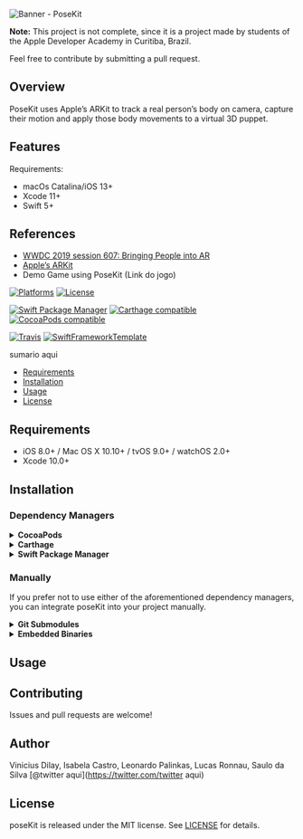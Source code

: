 ![Banner - PoseKit](https://user-images.githubusercontent.com/17486329/68389459-c5b99f80-0141-11ea-912c-250bdda5cecc.png)



**Note:** This project is not complete, since it is a project made by students of the Apple Developer Academy in Curitiba, Brazil. 

Feel free to contribute by submitting a pull request.

## Overview ##
PoseKit uses Apple’s ARKit to track a real person’s body on camera, capture their motion and apply those body movements to a virtual 3D puppet. 

## Features ##

Requirements:
- macOs Catalina/iOS 13+
- Xcode 11+
- Swift 5+ 


## References ##

- [WWDC 2019 session 607: Bringing People into AR](https://developer.apple.com/videos/play/wwdc2019/607)
- [Apple’s ARKit](https://developer.apple.com/documentation/arkit)
- Demo Game using PoseKit (Link do jogo)








[![Platforms](https://img.shields.io/cocoapods/p/poseKit.svg)](https://cocoapods.org/pods/poseKit)
[![License](https://img.shields.io/cocoapods/l/poseKit.svg)](https://raw.githubusercontent.com/d1l4y/poseKit/master/LICENSE)

[![Swift Package Manager](https://img.shields.io/badge/Swift%20Package%20Manager-compatible-brightgreen.svg)](https://github.com/apple/swift-package-manager)
[![Carthage compatible](https://img.shields.io/badge/Carthage-compatible-4BC51D.svg?style=flat)](https://github.com/Carthage/Carthage)
[![CocoaPods compatible](https://img.shields.io/cocoapods/v/poseKit.svg)](https://cocoapods.org/pods/poseKit)

[![Travis](https://img.shields.io/travis/d1l4y/poseKit/master.svg)](https://travis-ci.org/d1l4y/poseKit/branches)
[![SwiftFrameworkTemplate](https://img.shields.io/badge/SwiftFramework-Template-red.svg)](http://github.com/RahulKatariya/SwiftFrameworkTemplate)

sumario aqui

- [Requirements](#requirements)
- [Installation](#installation)
- [Usage](#usage)
- [License](#license)

## Requirements

- iOS 8.0+ / Mac OS X 10.10+ / tvOS 9.0+ / watchOS 2.0+
- Xcode 10.0+

## Installation

### Dependency Managers
<details>
  <summary><strong>CocoaPods</strong></summary>

[CocoaPods](http://cocoapods.org) is a dependency manager for Cocoa projects. You can install it with the following command:

```bash
$ gem install cocoapods
```

To integrate poseKit into your Xcode project using CocoaPods, specify it in your `Podfile`:

```ruby
source 'https://github.com/CocoaPods/Specs.git'
platform :ios, '8.0'
use_frameworks!

pod 'poseKit', '~> 0.0.5'
```

Then, run the following command:

```bash
$ pod install
```

</details>

<details>
  <summary><strong>Carthage</strong></summary>

[Carthage](https://github.com/Carthage/Carthage) is a decentralized dependency manager that automates the process of adding frameworks to your Cocoa application.

You can install Carthage with [Homebrew](http://brew.sh/) using the following command:

```bash
$ brew update
$ brew install carthage
```

To integrate poseKit into your Xcode project using Carthage, specify it in your `Cartfile`:

```ogdl
github "d1l4y/poseKit" ~> 0.0.5
```

</details>

<details>
  <summary><strong>Swift Package Manager</strong></summary>

To use poseKit as a [Swift Package Manager](https://swift.org/package-manager/) package just add the following in your Package.swift file.

``` swift
// swift-tools-version:4.2

import PackageDescription

let package = Package(
    name: "HelloposeKit",
    dependencies: [
        .package(url: "https://github.com/d1l4y/poseKit.git", .upToNextMajor(from: "0.0.5"))
    ],
    targets: [
        .target(name: "HelloposeKit", dependencies: ["poseKit"])
    ]
)
```
</details>

### Manually

If you prefer not to use either of the aforementioned dependency managers, you can integrate poseKit into your project manually.

<details>
  <summary><strong>Git Submodules</strong></summary><p>

- Open up Terminal, `cd` into your top-level project directory, and run the following command "if" your project is not initialized as a git repository:

```bash
$ git init
```

- Add poseKit as a git [submodule](http://git-scm.com/docs/git-submodule) by running the following command:

```bash
$ git submodule add https://github.com/d1l4y/poseKit.git
$ git submodule update --init --recursive
```

- Open the new `poseKit` folder, and drag the `poseKit.xcodeproj` into the Project Navigator of your application's Xcode project.

    > It should appear nested underneath your application's blue project icon. Whether it is above or below all the other Xcode groups does not matter.

- Select the `poseKit.xcodeproj` in the Project Navigator and verify the deployment target matches that of your application target.
- Next, select your application project in the Project Navigator (blue project icon) to navigate to the target configuration window and select the application target under the "Targets" heading in the sidebar.
- In the tab bar at the top of that window, open the "General" panel.
- Click on the `+` button under the "Embedded Binaries" section.
- You will see two different `poseKit.xcodeproj` folders each with two different versions of the `poseKit.framework` nested inside a `Products` folder.

    > It does not matter which `Products` folder you choose from.

- Select the `poseKit.framework`.

- And that's it!

> The `poseKit.framework` is automagically added as a target dependency, linked framework and embedded framework in a copy files build phase which is all you need to build on the simulator and a device.

</p></details>

<details>
  <summary><strong>Embedded Binaries</strong></summary><p>

- Download the latest release from https://github.com/d1l4y/poseKit/releases
- Next, select your application project in the Project Navigator (blue project icon) to navigate to the target configuration window and select the application target under the "Targets" heading in the sidebar.
- In the tab bar at the top of that window, open the "General" panel.
- Click on the `+` button under the "Embedded Binaries" section.
- Add the downloaded `poseKit.framework`.
- And that's it!

</p></details>

## Usage

## Contributing

Issues and pull requests are welcome!

## Author

Vinicius Dilay, Isabela Castro, Leonardo Palinkas, Lucas Ronnau, Saulo da Silva [@twitter aqui](https://twitter.com/twitter aqui)

## License

poseKit is released under the MIT license. See [LICENSE](https://github.com/d1l4y/poseKit/blob/master/LICENSE) for details.
